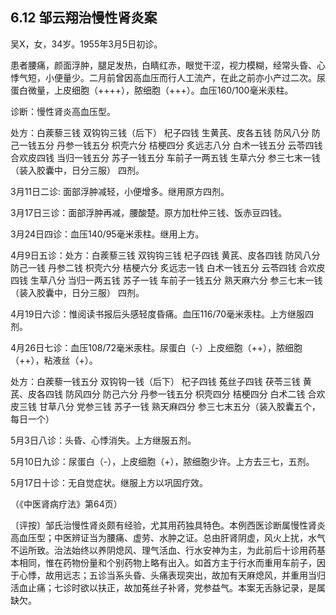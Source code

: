 ## 6.12 邹云翔治慢性肾炎案

吴X，女，34岁。1955年3月5日初诊。

患者腰痛，颜面浮肿，腿足发热，白睛红赤，眼觉干涩，视力模糊，经常头昏、心悸气短，小便量少。二月前曾因高血压而行人工流产，在此之前亦小产过二次。尿蛋白微量，上皮细胞（++++），脓细胞（+++）。血压160/100毫米汞柱。

诊断：慢性肾炎高血压型。

处方：白蒺藜三钱 双钩钩三钱（后下） 杞子四钱 生黄芪、皮各五钱 防风八分 防己一钱五分 丹参一钱五分 枳壳六分 桔梗四分 炙远志八分 白术一钱五分 云苓四钱 合欢皮四钱 当归一钱五分 苏子一钱五分 车前子一两五钱 生草六分 参三七末一钱（装入胶囊中，日分三服） 四剂。

3月11日二诊: 面部浮肿减轻，小便增多。继用原方四剂。

3月17日三诊：面部浮肿再减，腰酸楚。原方加杜仲三钱、饭赤豆四钱。

3月24日四诊：血压140/95毫米汞柱。继用上方。

4月9日五诊：处方：白蒺藜三钱 双钩钩三钱 杞子四钱 黄芪、皮各四钱 防风八分 防己一钱 丹参二钱 枳壳六分 桔梗六分 炙远志一钱 白术一钱五分 云苓四钱 合欢皮四钱 生草八分 当归一两五钱 苏子一钱 车前子一钱五分 熟天麻六分 参三七末一钱（装入胶囊中，日分三服） 四剂。

4月19日六诊：惟阅读书报后头感轻度昏痛。血压116/70毫米汞柱。上方继服四剂。

4月26日七诊：血压108/72毫米汞柱。尿蛋白（-）上皮细胞（++），脓细胞（++），粘液丝（+）。

处方：白蒺藜一钱五分 双钩钩一钱（后下） 杞子四钱 菟丝子四钱 茯苓三钱 黄芪、皮各四钱 防风四分 防己六分 丹参一钱五分 枳壳四分 桔梗四分 白术二钱 合欢皮三钱 甘草八分 党参三钱 苏子一钱 熟天麻四分 参三七末五分（装入胶囊五个，每日一个）

5月3日八诊：头昏、心悸消失。上方继服五剂。

5月10日九诊：尿蛋白（-），上皮细胞（+），脓细胞少许。上方去三七，五剂。

5月17日十诊：无自觉症状。继服上方以巩固疗效。

（《中医肾病疗法》第64页）

〔评按〕邹氏治慢性肾炎颇有经验，尤其用药独具特色。本例西医诊断属慢性肾炎高血压型；中医辨证当为腰痛、虚劳、水肿之证。总由肝肾阴虚，风火上扰，水气不运所致。治法始终以养阴熄风、理气活血、行水安神为主，为此前后十诊用药基本相同，惟在药物份量和个别药物上略有出入。如首方主于行水而重用车前子，因于心悸，故用远志；五诊当系头昏、头痛表现突出，故加有天麻熄风，并重用当归活血止痛；七诊时欲以扶正，故加菟丝子补肾，党参益气。本案无舌脉记录，是属缺欠。
